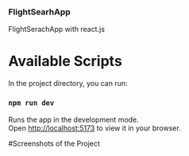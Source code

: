 ### FlightSearhApp

FlightSerachApp with react.js

# Available Scripts

In the project directory, you can run:

### `npm run dev`

Runs the app in the development mode.\
Open [http://localhost:5173](http://localhost:5173) to view it in your browser.

#Screenshots of the Project
